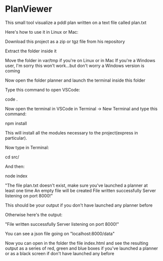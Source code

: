 # PlanViewer
This small tool visualize a pddl plan written on a text file called plan.txt

Here's how to use it in Linux or Mac:

Download this project as a zip or tgz file from his repository

Extract the folder inside it

Move the folder in var/tmp if you're on Linux or in Mac
If you're a Windows user, I'm sorry this won't work...but don't worry a Windows version is coming

Now open the folder planner and launch the terminal inside this folder

Type this command to open VSCode:

code .

Now open the terminal in VSCode in Terminal -> New Terminal and type this command:

npm install

This will install all the modules necessary to the project(express in particular).

Now type in Terminal:

cd src/

And then:

node index

"The file plan.txt doesn't exist, make sure you've launched a planner at least one time
An empty file will be created
File written successfully
Server listening on port 8000!"

This should be your output if you don't have launched any planner before

Otherwise here's the output:

"File written successfully
Server listening on port 8000!"

You can see a json file going on "localhost:8000/data"

Now you can open in the folder the file index.html and see the resulting output as a series of red, green and blue boxes if you've launched a planner or as a black screen if don't have launched any before

